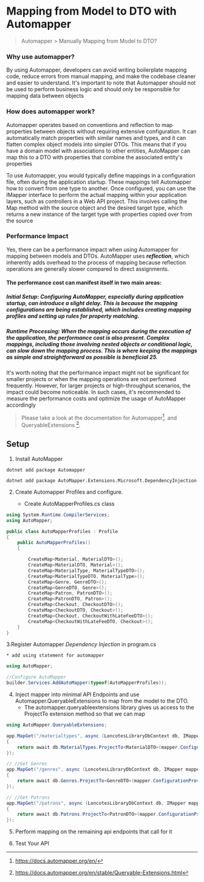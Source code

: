  Mapping from Model to DTO with Automapper
 ===============================================
> Automapper > Manually Mapping from Model to DTO?

### Why use automapper?
By using Automapper, developers can avoid writing boilerplate mapping code, reduce errors from manual mapping, and make the codebase cleaner and easier to understand. It's important to note that Automapper should not be used to perform business logic and should only be responsible for mapping data between objects

### How does automapper work?
Automapper operates based on conventions and reflection to map properties between objects without requiring extensive configuration. It can automatically match properties with similar names and types, and it can flatten complex object models into simpler DTOs. This means that if you have a domain model with associations to other entities, AutoMapper can map this to a DTO with properties that combine the associated entity's properties

To use Automapper, you would typically define mappings in a configuration file, often during the application startup. These mappings tell Automapper how to convert from one type to another. Once configured, you can use the IMapper interface to perform the actual mapping within your application layers, such as controllers in a Web API project. This involves calling the Map method with the source object and the desired target type, which returns a new instance of the target type with properties copied over from the source

### Performance Impact
Yes, there can be a performance impact when using Automapper for mapping between models and DTOs. AutoMapper uses *<b>reflection</b>*, which inherently adds overhead to the process of mapping because reflection operations are generally slower compared to direct assignments.

#### The performance cost can manifest itself in two main areas:

##### Initial Setup: Configuring AutoMapper, especially during application startup, can introduce a slight delay. This is because the mapping configurations are being established, which includes creating mapping profiles and setting up rules for property matching.

##### Runtime Processing: When the mapping occurs during the execution of the application, the performance cost is also present. Complex mappings, including those involving nested objects or conditional logic, can slow down the mapping process. This is where keeping the mappings as simple and straightforward as possible is beneficial 25.

It's worth noting that the performance impact might not be significant for smaller projects or when the mapping operations are not performed frequently. However, for larger projects or high-throughput scenarios, the impact could become noticeable. In such cases, it's recommended to measure the performance costs and optimize the usage of AutoMapper accordingly

>Please take a look at the documentation for Automapper[^1]. and QueryableExtensions [^2].

## Setup
1. Install AutoMapper 
```
dotnet add package Automapper
```
```
dotnet add package AutoMapper.Extensions.Microsoft.DependencyInjection
```
2. Create Automapper Profiles and configure.

    * Create AutoMapperProfiles.cs class

```csharp
using System.Runtime.CompilerServices;
using AutoMapper;

public class AutoMapperProfiles : Profile
{
    public AutoMapperProfiles()
    {

        CreateMap<Material, MaterialDTO>();
        CreateMap<MaterialDTO, Material>();
        CreateMap<MaterialType, MaterialTypeDTO>();
        CreateMap<MaterialTypeDTO, MaterialType>();
        CreateMap<Genre, GenreDTO>();
        CreateMap<GenreDTO, Genre>();
        CreateMap<Patron, PatronDTO>();
        CreateMap<PatronDTO, Patron>();
        CreateMap<Checkout, CheckoutDTO>();
        CreateMap<CheckoutDTO, Checkout>();
        CreateMap<Checkout, CheckoutWithLateFeeDTO>();
        CreateMap<CheckoutWithLateFeeDTO, Checkout>();
    }
}
```
3.Register Automapper *Dependency Injection* in program.cs

    * add using statement for automapper
```csharp
using AutoMapper;

//Configure AutoMapper
builder.Services.AddAutoMapper(typeof(AutoMapperProfiles));
```

4. Inject mapper into minimal API Endpoints and use Automapper.QueryableExtensions to map from the model to the DTO.
    * The automapper.queryableextensions library gives us access to the ProjectTo<T> extension method so that we can map 
```csharp
using AutoMapper.QueryableExtensions;

app.MapGet("/materialtypes", async (LoncotesLibraryDbContext db, IMapper mapper) =>
{
    return await db.MaterialTypes.ProjectTo<MaterialDTO>(mapper.ConfigurationProvider).ToListAsync();
});

// //Get Genres
app.MapGet("/genres", async (LoncotesLibraryDbContext db, IMapper mapper) =>
{
    return await db.Genres.ProjectTo<GenreDTO>(mapper.ConfigurationProvider).ToListAsync();
});

// //Get Patrons
app.MapGet("/patrons", async (LoncotesLibraryDbContext db, IMapper mapper) =>
{
    return await db.Patrons.ProjectTo<PatronDTO>(mapper.ConfigurationProvider).ToListAsync();
});
```

5. Perform mapping on the remaining api endpoints that call for it

6. Test Your API

[^1]: https://docs.automapper.org/en/
[^2]: https://docs.automapper.org/en/stable/Queryable-Extensions.html